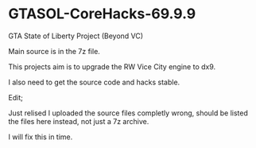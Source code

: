 # GTASOL-CoreHacks-69.9.9
GTA State of Liberty Project (Beyond VC)

Main source is in the 7z file.

This projects aim is to upgrade the RW Vice City engine to dx9.

I also need to get the source code and hacks stable.

Edit;

Just relised I uploaded the source files completly wrong, should be listed the files here instead, not just a 7z archive.

I will fix this in time. 
